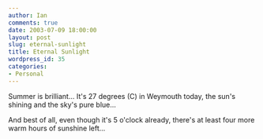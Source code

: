 ```yaml
---
author: Ian
comments: true
date: 2003-07-09 18:00:00
layout: post
slug: eternal-sunlight
title: Eternal Sunlight
wordpress_id: 35
categories:
- Personal
---
```


Summer is brilliant... It's 27 degrees (C) in Weymouth today, the sun's shining and the sky's pure blue...  

And best of all, even though it's 5 o'clock already, there's at least four more warm hours of sunshine left...
